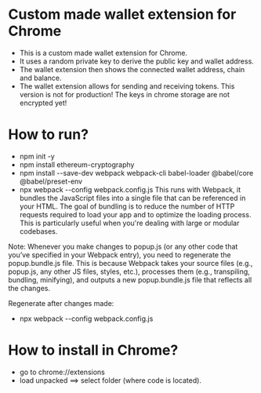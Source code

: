 # Custom made wallet extension for Chrome

- This is a custom made wallet extension for Chrome.
- It uses a random private key to derive the public key and wallet address.
- The wallet extension then shows the connected wallet address, chain and balance.
- The wallet extension allows for sending and receiving tokens.
  This version is not for production! The keys in chrome storage are not encrypted yet!

# How to run?

- npm init -y
- npm install ethereum-cryptography
- npm install --save-dev webpack webpack-cli babel-loader @babel/core @babel/preset-env
- npx webpack --config webpack.config.js
  This runs with Webpack, it bundles the JavaScript files into a single file that can be referenced in your HTML.
  The goal of bundling is to reduce the number of HTTP requests required to load your app and to optimize the loading process.
  This is particularly useful when you're dealing with large or modular codebases.

Note: Whenever you make changes to popup.js (or any other code that you’ve specified in your Webpack entry), you need to regenerate the popup.bundle.js file. This is because Webpack takes your source files (e.g., popup.js, any other JS files, styles, etc.), processes them (e.g., transpiling, bundling, minifying), and outputs a new popup.bundle.js file that reflects all the changes.

Regenerate after changes made:

- npx webpack --config webpack.config.js

# How to install in Chrome?

- go to chrome://extensions
- load unpacked ==> select folder (where code is located).
